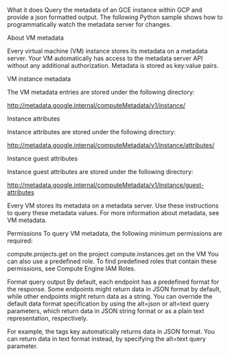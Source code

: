 
What it does
Query the metadata of an GCE instance within GCP and provide a json formatted output.
The following Python sample shows how to programmatically watch the metadata server for changes.

About VM metadata 

Every virtual machine (VM) instance stores its metadata on a metadata server. Your VM automatically has access to the metadata server API without any additional authorization. Metadata is stored as key:value pairs.

VM instance metadata

The VM metadata entries are stored under the following directory:

http://metadata.google.internal/computeMetadata/v1/instance/

Instance attributes

Instance attributes are stored under the following directory:

http://metadata.google.internal/computeMetadata/v1/instance/attributes/

Instance guest attributes

Instance guest attributes are stored under the following directory:

http://metadata.google.internal/computeMetadata/v1/instance/guest-attributes

Every VM stores its metadata on a metadata server. Use these instructions to query these metadata values. For more information about metadata, see VM metadata.

Permissions
To query VM metadata, the following minimum permissions are required:

compute.projects.get on the project
compute.instances.get on the VM
You can also use a predefined role. To find predefined roles that contain these permissions, see Compute Engine IAM Roles.

Format query output
By default, each endpoint has a predefined format for the response. Some endpoints might return data in JSON format by default, while other endpoints might return data as a string. You can override the default data format specification by using the alt=json or alt=text query parameters, which return data in JSON string format or as a plain text representation, respectively.

For example, the tags key automatically returns data in JSON format. You can return data in text format instead, by specifying the alt=text query parameter.

